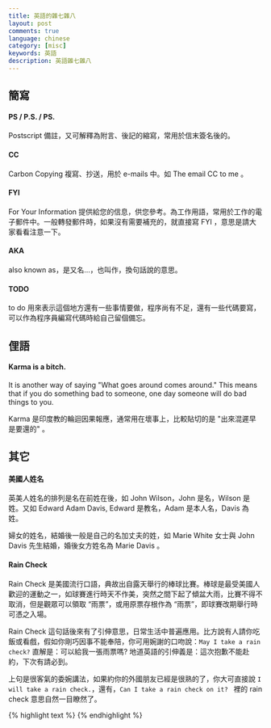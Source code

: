 ```yaml
---
title: 英語的雜七雜八
layout: post
comments: true
language: chinese
category: [misc]
keywords: 英語
description: 英語雜七雜八
---
```



<!-- more -->

## 簡寫

#### PS / P.S. / PS.

Postscript 備註，又可解釋為附言、後記的縮寫，常用於信末簽名後的。

#### CC

Carbon Copying 複寫、抄送，用於 e-mails 中。如 The email CC to me 。

#### FYI

For Your Information 提供給您的信息，供您參考。為工作用語，常用於工作的電子郵件中。一般轉發郵件時，如果沒有需要補充的，就直接寫 FYI ，意思是請大家看看注意一下。

#### AKA

also known as，是又名...，也叫作，換句話說的意思。

#### TODO

to do 用來表示這個地方還有一些事情要做，程序尚有不足，還有一些代碼要寫，可以作為程序員編寫代碼時給自己留個備忘。

## 俚語

#### Karma is a bitch.

It is another way of saying "What goes around comes around." This means that if you do something bad to someone, one day someone will do bad things to you.

Karma 是印度教的輪迴因果報應，通常用在壞事上，比較貼切的是 "出來混遲早是要還的" 。


## 其它

#### 美國人姓名

英美人姓名的排列是名在前姓在後，如 John Wilson，John 是名，Wilson 是姓。又如 Edward Adam Davis, Edward 是教名，Adam 是本人名，Davis 為姓。

婦女的姓名，結婚後一般是自己的名加丈夫的姓，如 Marie White 女士與 John Davis 先生結婚，婚後女方姓名為 Marie Davis 。

#### Rain Check

Rain Check 是美國流行口語，典故出自露天舉行的棒球比賽。棒球是最受美國人歡迎的運動之一，如球賽進行時天不作美，突然之間下起了傾盆大雨，比賽不得不取消，但是觀眾可以領取 “雨票”，或用原票存根作為 “雨票”，即球賽改期舉行時可憑之入場。

Rain Check 這句話後來有了引伸意思，日常生活中普遍應用。比方說有人請你吃飯或看戲，假如你剛巧因事不能奉陪，你可用婉謝的口吻說：```May I take a rain check?``` 直解是：可以給我一張雨票嗎? 地道英語的引伸義是：這次抱歉不能赴約，下次有請必到。

上句是很客氣的委婉講法，如果約你的外國朋友已經是很熟的了，你大可直接說 ```I will take a rain check.```，還有，```Can I take a rain check on it? ``` 裡的 rain check 意思自然一目瞭然了。


<!--
This is by no means a complete or highly detailed guide but simply gives an overview of what I’ve learnt so far

You cannot haggle at WallMat. Those are set prices.

I spent much of this week wrestling with a server that was in the clutches of OOM killer.

Programs must be written for people to read, and only incidentally for machines to execute.

A key challenge in the design of TSDBs is how to strike the right balance between effciency, scalability, and reliability.
-->

{% highlight text %}
{% endhighlight %}
